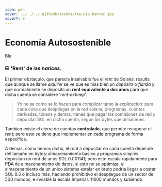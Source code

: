 ```yaml
---
icon: pen
cover: ../../../.gitbook/assets/tcw-wip-banner.jpg
coverY: 0
---
```


# Economía Autosostenible

Bla

### El 'Rent' de las _narices_.

El primer obstaculo, que parecia insalvable fue el _rent_ de Solana: resulta que aunque se llame _alquiler_ se ve que es mas bien un _depósito_ o _fianza_ y que normalmente se deposita un **rent equivalente a dos años** para que dicha cuenta se considere '_rent-extemp_'.

> Yo no se como se lo hacen para complicar tanto la explicacion: para cada cosa que despliegas en la red solana, programas, cuentas derivadas, tokens y demas, tienes que pagar las comisiones de red y depositar SOL en dicha cuenta, segun los bytes que almacenes.

Tambien existe el _cierre_ de cuentas **controlado**, que permite recuperar el _rent_; pero esto se tiene que implementar en cada programa de forma especifica.

A demas, como hemos dicho, el _rent_ a depositar en cada cuenta depende del tamaño en bytes: almacenamiento basico y programas simples depositan un rent de unos SOL 0.001141; pero esto escala rapidamente para PDA de almacenamiento de datos, si esto no se optimiza, el almacenamiento de un unico sistema estelar en bruto podria llegar a costar SOL 0.3 o incluso más, haciendo prohibitivo el despliegue de un sector de 500 mundos, e inviable la escala Imperial: 11000 mundos y subiendo.
